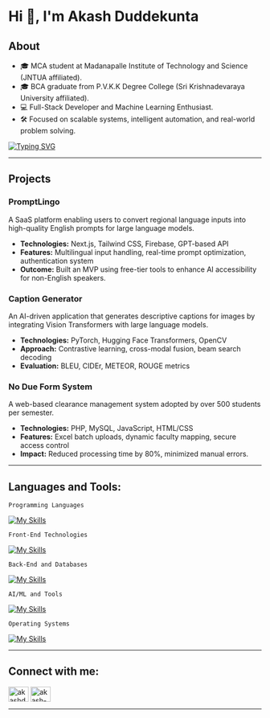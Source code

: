 # Hi 👋, I'm Akash Duddekunta

## About
- 🎓 MCA student at Madanapalle Institute of Technology and Science (JNTUA affiliated).
- 🎓 BCA graduate from P.V.K.K Degree College (Sri Krishnadevaraya University affiliated).
- 💻 Full-Stack Developer and Machine Learning Enthusiast.
- 🛠️ Focused on scalable systems, intelligent automation, and real-world problem solving.

[![Typing SVG](https://readme-typing-svg.demolab.com?font=Montserrat&weight=500&size=35&pause=1000&color=00ADEF&vCenter=true&random=false&width=450&lines=Full+Stack+Developer;AI%2FML+Practitioner;SaaS+Builder)](https://git.io/typing-svg)

---

## Projects

### PromptLingo
A SaaS platform enabling users to convert regional language inputs into high-quality English prompts for large language models.  
- **Technologies:** Next.js, Tailwind CSS, Firebase, GPT-based API  
- **Features:** Multilingual input handling, real-time prompt optimization, authentication system  
- **Outcome:** Built an MVP using free-tier tools to enhance AI accessibility for non-English speakers.

### Caption Generator
An AI-driven application that generates descriptive captions for images by integrating Vision Transformers with large language models.  
- **Technologies:** PyTorch, Hugging Face Transformers, OpenCV  
- **Approach:** Contrastive learning, cross-modal fusion, beam search decoding  
- **Evaluation:** BLEU, CIDEr, METEOR, ROUGE metrics

### No Due Form System
A web-based clearance management system adopted by over 500 students per semester.  
- **Technologies:** PHP, MySQL, JavaScript, HTML/CSS  
- **Features:** Excel batch uploads, dynamic faculty mapping, secure access control  
- **Impact:** Reduced processing time by 80%, minimized manual errors.

---

## Languages and Tools:

```Programming Languages```

[![My Skills](https://skillicons.dev/icons?i=python,java,js,php&theme=light)](https://skillicons.dev)

```Front-End Technologies```

[![My Skills](https://skillicons.dev/icons?i=html,css,react,nextjs,tailwind&theme=light)](https://skillicons.dev)

```Back-End and Databases```

[![My Skills](https://skillicons.dev/icons?i=mysql,firebase,nodejs&theme=light)](https://skillicons.dev)

```AI/ML and Tools```

[![My Skills](https://skillicons.dev/icons?i=aws,docker,git,github,vscode&theme=light)](https://skillicons.dev)

```Operating Systems```

[![My Skills](https://skillicons.dev/icons?i=linux,windows,ubuntu&theme=light)](https://skillicons.dev)

---

## Connect with me:
<p align="left">
<a href="https://linkedin.com/in/akashduddekunta" target="blank"><img align="center" src="https://raw.githubusercontent.com/rahuldkjain/github-profile-readme-generator/master/src/images/icons/Social/linked-in-alt.svg" alt="akashduddekunta" height="30" width="40" /></a>
<a href="https://github.com/akash-d122" target="blank"><img align="center" src="https://raw.githubusercontent.com/rahuldkjain/github-profile-readme-generator/master/src/images/icons/Social/github.svg" alt="akash-d122" height="30" width="40" /></a>
</p>

---


